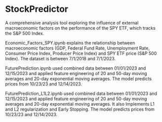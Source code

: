 # StockPredictor
A comprehensive analysis tool exploring the influence of external macroeconomic factors on the performance of the SPY ETF, which tracks the S&amp;P 500 Index.

Economic_Factors_SPY.ipynb explains the relationship between macroeconomic factors (GDP, Federal Fund Rate, Unemployment Rate, Consumer Price Index, Producer Price Index) and SPY ETF price (S&P 500 Index).
The dataset is between 7/1/2018 and 7/1/2023.

FuturePrediction.ipynb used combined data between 01/01/2023 and 12/15/2023 and applied feature engineering of 20 and 50-day moving averages and 20-day exponential moving averages. The model predicts prices from 10/23/23 and 12/14/2023.

FuturePrediction_L1L2.ipynb used combined data between 01/01/2023 and 12/15/2023 and applied feature engineering of 20 and 50-day moving averages and 20-day exponential moving averages. It also Implements L1 and L2 regularization and Early Stopping.
The model predicts prices from 10/23/23 and 12/14/2023.


